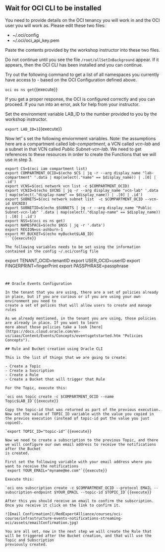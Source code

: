 ## Wait for OCI CLI to be installed

You need to provide details on the OCI tenancy you will work in and the OCI user you will work as. Please edit these two files:

* ~/.oci/config
* ~/.oci/oci_api_key.pem

Paste the contents provided by the workshop instructor into these two files.

Do not continue until you see the file `/root/allSetInBackground` appear. If it appears, then the OCI CLI has been installed and you can continue.

Try out the following command to get a list of all namespaces you currently have access to - based on the OCI Configuration defined above.

`oci os ns get`{{execute}} 

If you get a proper response, the OCI is configured correctly and you can proceed. If you run into an error, ask for help from your instructor.

Set the environment variable LAB_ID to the number provided to you by the workshop instructor.

`export LAB_ID=1`{{execute}}

Now let'´s set the following enviornment variables.
Note: the assumptions here are a compartment called *lab-compartment*, a VCN called *vcn-lab* and a subnet in that VCN called *Public Subnet-vcn-lab*. We need 
to get references to these resources in order to create the Functions that we will use in step 3.  
```
export CS=$(oci iam compartment list)
export COMPARTMENT_OCID=$(echo $CS | jq -r --arg display_name "lab-compartment" '.data | map(select(."name" == $display_name)) | .[0] | .id')
export VCNS=$(oci network vcn list -c $COMPARTMENT_OCID)
export VCNID=$(echo $VCNS | jq -r --arg display_name "vcn-lab" '.data | map(select(."display-name" == $display_name)) | .[0] | .id')
export SUBNETS=$(oci network subnet list  -c $COMPARTMENT_OCID --vcn-id $VCNID)
export SUBNETID=$(echo $SUBNETS | jq -r --arg display_name "Public Subnet-vcn-lab" '.data | map(select(."display-name" == $display_name)) | .[0] | .id')
export NSS=$(oci os ns get)
export NAMESPACE=$(echo $NSS | jq -r '.data')
export REGION=us-ashburn-1
export MY_BUCKET=$(echo myBucket$LAB_ID)
```{{execute}}

The following variables needs to be set using the information contained in the config ~/.oci/config file
```
export TENANT_OCID=tenantID
export USER_OCID=userID
export FINGERPRINT=fingerPrint
export PASSPHRASE=passphrase
```{{execute}}


## Oracle Events Configuration

In the tenant that you are using, there are a set of policies already in place, but if you are curious or if you are using your own environment you need to
create a set of polices that will allow users to create and manage rules

As we already mentioned, in the tenant you are using, those policies are already in place. If you want to learn
more about those policies take a look [here](https://docs.cloud.oracle.com/en-us/iaas/Content/Events/Concepts/eventsgetstarted.htm "Policies Concepts").

## Rule and Bucket creation using Oracle CLI

This is the list of things that we are going to create:

- Create a Topic
- Create a Suscription
- Create a Rule
- Create a Bucket that will trigger that Rule

For the Topic, execute this:

`oci ons topic create -c $COMPARTMENT_OCID --name Topic$LAB_ID`{{execute}}

Copy the topic-id that was returned as part of the previous execution.
Now set the value of TOPIC_ID variable with the value you copied in the previos execution (instead of topic-id put the value you just copied).

`export TOPIC_ID="topic-id"`{{execute}}

Now we need to create a subscription to the previous Topic, and there we will configure our own email address to receive the notifications after the Bucket 
is created.

First set the following variable with your email address where you want to receive the notifications
`export YOUR_EMAIL="myname@me.com"`{{execute}}

Execute this:

`oci ons subscription create -c $COMPARTMENT_OCID --protocol EMAIL --subscription-endpoint $YOUR_EMAIL --topic-id $TOPIC_ID`{{execute}}

After this you should receive an email to confirm the subscription. Once you receive it click on the link to confirm it.

![Email Confirmation](/RedExpertAlliance/courses/oci-course/infrastructure-events-notifications-streaming-oci/assets/emailConfirmation.jpg)

You are all set, now in the next step we will create the Rule that will be triggered after the Bucket creation, and that will use the Topic and Subscription
previously created.




